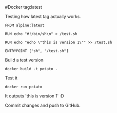 #Docker tag:latest

Testing how latest tag actually works.

```
FROM alpine:latest

RUN echo "#!/bin/sh\n" > /test.sh

RUN echo "echo \"this is version 1\"" >> /test.sh

ENTRYPOINT ["sh", "/test.sh"]
```

Build a test version

```
docker build -t potato .
```

Test it

```
docker run potato
```

It outputs 'this is version 1' :D

Commit changes and push to GitHub. 
